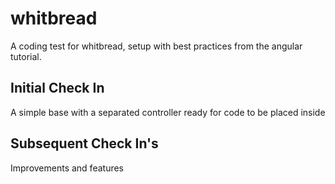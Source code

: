 # whitbread

A coding test for whitbread, setup with best practices from the angular tutorial.

## Initial Check In

A simple base with a separated controller ready for code to be placed inside

## Subsequent Check In's

Improvements and features
